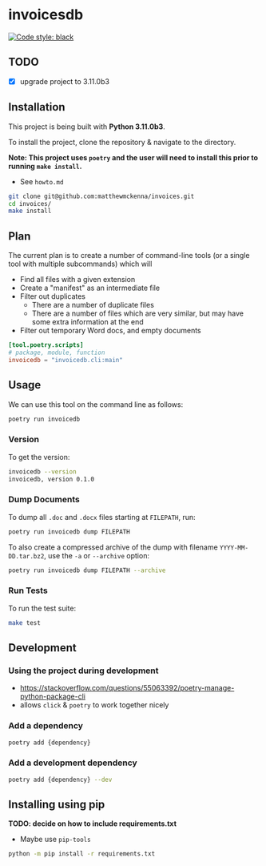 # invoicesdb

[![Code style: black](https://img.shields.io/badge/code%20style-black-000000.svg)](https://github.com/psf/black)

## TODO

- [x] upgrade project to 3.11.0b3


## Installation

This project is being built with **Python 3.11.0b3**.

To install the project, clone the repository & navigate to the directory.

**Note: This project uses `poetry` and the user will need to install this prior to running `make install`.**
  - See `howto.md`

```zsh
git clone git@github.com:matthewmckenna/invoices.git
cd invoices/
make install
```

## Plan

The current plan is to create a number of command-line tools (or a single tool with multiple subcommands) which will
  - Find all files with a given extension
  - Create a "manifest" as an intermediate file
  - Filter out duplicates
    - There are a number of duplicate files
    - There are a number of files which are very similar, but may have some extra information at the end
  - Filter out temporary Word docs, and empty documents

```toml
[tool.poetry.scripts]
# package, module, function
invoicedb = "invoicedb.cli:main"
```

## Usage

We can use this tool on the command line as follows:

```zsh
poetry run invoicedb
```

### Version

To get the version:

```zsh
invoicedb --version
invoicedb, version 0.1.0
```


### Dump Documents

To dump all `.doc` and `.docx` files starting at `FILEPATH`, run:


```zsh
poetry run invoicedb dump FILEPATH
```

To also create a compressed archive of the dump with filename `YYYY-MM-DD.tar.bz2`, use the `-a` or `--archive` option:

```zsh
poetry run invoicedb dump FILEPATH --archive
```

### Run Tests

To run the test suite:

```zsh
make test
```

## Development

### Using the project during development

- <https://stackoverflow.com/questions/55063392/poetry-manage-python-package-cli>
- allows `click` & `poetry` to work together nicely

### Add a dependency

```zsh
poetry add {dependency}
```

### Add a development dependency

```zsh
poetry add {dependency} --dev
```

## Installing using pip

**TODO: decide on how to include requirements.txt**
  - Maybe use `pip-tools`

```zsh
python -m pip install -r requirements.txt
```
